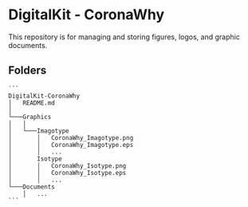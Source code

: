 # DigitalKit - CoronaWhy
This repository is for managing and storing figures, logos, and graphic documents.



## Folders

```
​```
DigitalKit-CoronaWhy
│   README.md   
│
└───Graphics
│   │
│   └───Imagotype
│       │   CoronaWhy_Imagotype.png
│       │   CoronaWhy_Imagotype.eps
│       │   ...
│       Isotype
│       │   CoronaWhy_Isotype.png
│       │   CoronaWhy_Isotype.eps
│       │   ...
└───Documents
    │   ...
​```
```

